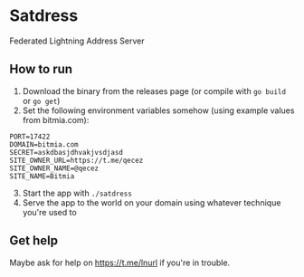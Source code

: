 # Satdress

Federated Lightning Address Server

## How to run

1. Download the binary from the releases page (or compile with `go build` or `go get`)
2. Set the following environment variables somehow (using example values from bitmia.com):

```
PORT=17422
DOMAIN=bitmia.com
SECRET=askdbasjdhvakjvsdjasd
SITE_OWNER_URL=https://t.me/qecez
SITE_OWNER_NAME=@qecez
SITE_NAME=Bitmia
```

3. Start the app with `./satdress`
4. Serve the app to the world on your domain using whatever technique you're used to

## Get help

Maybe ask for help on https://t.me/lnurl if you're in trouble.
